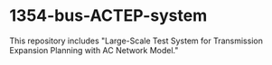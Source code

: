 # 1354-bus-ACTEP-system
This repository includes "Large-Scale Test System for Transmission Expansion Planning with AC Network Model."

